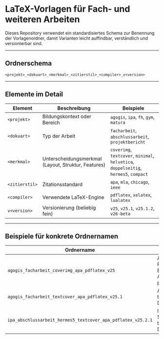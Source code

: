 # LaTeX-Vorlagen für Fach- und weiteren Arbeiten

Dieses Repository verwendet ein standardisiertes Schema zur Benennung der Vorlagenordner, damit Varianten leicht auffindbar, verständlich und versionierbar sind.

---

## Ordnerschema

```plaintext
<projekt>_<dokuart>_<merkmal>_<zitierstil>_<compiler>_v<version>
```

---

## Elemente im Detail

| Element        | Beschreibung                                        | Beispiele                                                                             |
| -------------- | --------------------------------------------------- | ------------------------------------------------------------------------------------- |
| `<projekt>`    | Bildungskontext oder Bereich                        | `agogis`, `ipa`, `fh`, `gym`, `matura`                                                |
| `<dokuart>`    | Typ der Arbeit                                      | `facharbeit`, `abschlussarbeit`, `projektbericht`                                     |
| `<merkmal>`    | Unterscheidungsmerkmal (Layout, Struktur, Features) | `coverimg`, `textcover`, `minimal`, `helvetica`, `doppelseitig`, `hermes5`, `compact` |
| `<zitierstil>` | Zitationsstandard                                   | `apa`, `mla`, `chicago`, `ieee`                                                       |
| `<compiler>`   | Verwendete LaTeX-Engine                             | `pdflatex`, `xelatex`, `lualatex`                                                     |
| `v<version>`   | Versionierung (beliebig fein)                       | `v25`, `v25.1`, `v25.1.2`, `v26-beta`                                                 |

---

## Beispiele für konkrete Ordnernamen

| Ordnername                                                   | Bedeutung                                          |
| ------------------------------------------------------------ | -------------------------------------------------- |
| `agogis_facharbeit_coverimg_apa_pdflatex_v25`                | Agogis-Facharbeit mit Bilddeckblatt, APA, pdfLaTeX |
| `agogis_facharbeit_textcover_apa_pdflatex_v25.1`             | Agogis, textbasiertes Deckblatt                    |
| `ipa_abschlussarbeit_hermes5_textcover_apa_pdflatex_v25.2.1` | IPA, HERMES 5 Stil, textzentriertes Deckblatt      |
